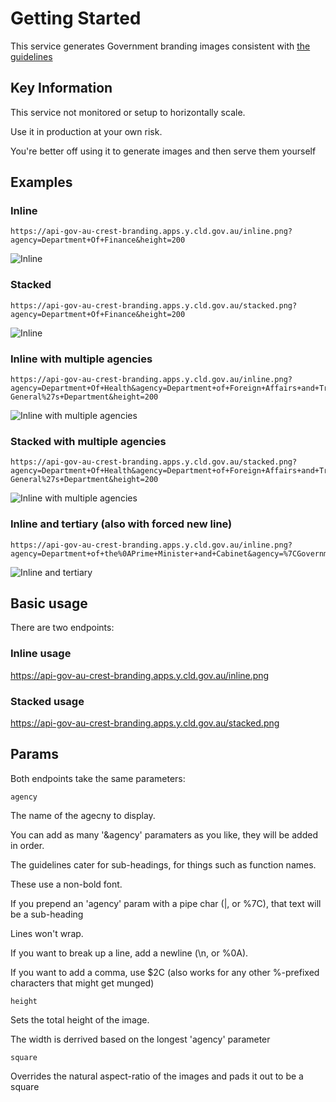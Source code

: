 # Getting Started
This service generates Government branding images consistent with [the guidelines](https://beta.dta.gov.au/help-and-advice/guides-and-tools/requirements-australian-government-websites/branding)

## Key Information

This service not monitored or setup to horizontally scale.

Use it in production at your own risk.

You're better off using it to generate images and then serve them yourself

## Examples

### Inline
```
https://api-gov-au-crest-branding.apps.y.cld.gov.au/inline.png?agency=Department+Of+Finance&height=200
```

![Inline](https://api-gov-au-crest-branding.apps.y.cld.gov.au/inline.png?agency=Department+Of+Finance&height=200)



### Stacked
```
https://api-gov-au-crest-branding.apps.y.cld.gov.au/stacked.png?agency=Department+Of+Finance&height=200
```

![Inline](https://api-gov-au-crest-branding.apps.y.cld.gov.au/stacked.png?agency=Department+Of+Finance&height=200)



### Inline with multiple agencies
```
https://api-gov-au-crest-branding.apps.y.cld.gov.au/inline.png?agency=Department+Of+Health&agency=Department+of+Foreign+Affairs+and+Trade&agency=Attorney-General%27s+Department&height=200
```

![Inline with multiple agencies](https://api-gov-au-crest-branding.apps.y.cld.gov.au/inline.png?agency=Department+Of+Health&agency=Department+of+Foreign+Affairs+and+Trade&agency=Attorney-General%27s+Department&height=200)

### Stacked with multiple agencies
```
https://api-gov-au-crest-branding.apps.y.cld.gov.au/stacked.png?agency=Department+Of+Health&agency=Department+of+Foreign+Affairs+and+Trade&agency=Attorney-General%27s+Department&height=200
```

![Inline with multiple agencies](https://api-gov-au-crest-branding.apps.y.cld.gov.au/stacked.png?agency=Department+Of+Health&agency=Department+of+Foreign+Affairs+and+Trade&agency=Attorney-General%27s+Department&height=200)



### Inline and tertiary (also with forced new line)
```
https://api-gov-au-crest-branding.apps.y.cld.gov.au/inline.png?agency=Department+of+the%0APrime+Minister+and+Cabinet&agency=%7CGovernment+Branding+Unit&height=200
```

![Inline and tertiary ](https://api-gov-au-crest-branding.apps.y.cld.gov.au/inline.png?agency=Department+of+the%0APrime+Minister+and+Cabinet&agency=%7CGovernment+Branding+Unit&height=200)


## Basic usage

There are two endpoints:

### Inline usage
https://api-gov-au-crest-branding.apps.y.cld.gov.au/inline.png


### Stacked usage
https://api-gov-au-crest-branding.apps.y.cld.gov.au/stacked.png


## Params
Both endpoints take the same parameters:

```agency```

The name of the agecny to display.

You can add as many '&agency' paramaters as you like, they will be added in order.

The guidelines cater for sub-headings, for things such as function names.

These use a non-bold font.

If you prepend an 'agency' param with a pipe char (|, or %7C), that text will be a sub-heading

Lines won't wrap.

If you want to break up a line, add a newline (\n, or %0A).

If you want to add a comma, use $2C (also works for any other %-prefixed characters that might get munged)

```height```

Sets the total height of the image.

The width is derrived based on the longest 'agency' parameter

```square```

Overrides the natural aspect-ratio of the images and pads it out to be a square
